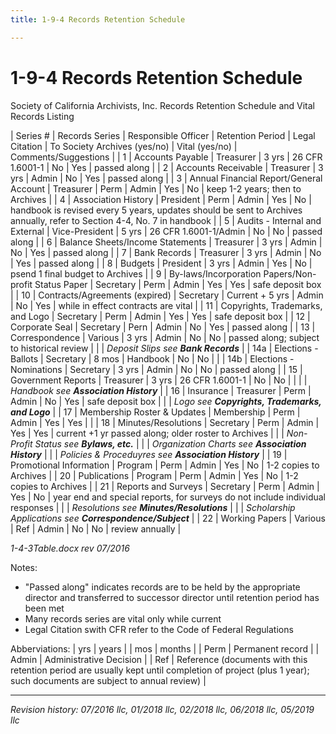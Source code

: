 ```yaml
---
title: 1-9-4 Records Retention Schedule

---
```


# 1-9-4 Records Retention Schedule

Society of California Archivists, Inc.
Records Retention Schedule and Vital Records Listing

| Series # | Records Series                                       | Responsible Officer | Retention Period | Legal Citation  | To Society Archives (yes/no) | Vital (yes/no) | Comments/Suggestions |
| 1        | Accounts Payable                                     | Treasurer           | 3 yrs            | 26 CFR 1.6001-1 | No                           | Yes            | passed along         |
| 2        | Accounts Receivable                                  | Treasurer           | 3 yrs            | Admin           | No                           | Yes            | passed along         |
| 3        | Annual Financial Report/General Account              | Treasurer           | Perm             | Admin           | Yes                          | No             | keep 1-2 years; then to Archives |
| 4        | Association History                                  | President           | Perm             | Admin           | Yes                          | No             | handbook is revised every 5 years, updates should be sent to Archives annually, refer to Section 4-4, No. 7 in handbook |
| 5        | Audits - Internal and External                       | Vice-President      | 5 yrs            | 26 CFR 1.6001-1/Admin | No                     | No             | passed along         |
| 6        | Balance Sheets/Income Statements                     | Treasurer           | 3 yrs            | Admin           | No                           | Yes            | passed along         |
| 7        | Bank Records                                         | Treasurer           | 3 yrs            | Admin           | No                           | Yes            | passed along         |
| 8        | Budgets                                              | President           | 3 yrs            | Admin           | Yes                          | No             | psend 1 final budget to Archives |
| 9        | By-laws/Incorporation Papers/Non-profit Status Paper | Secretary           | Perm             | Admin           | Yes                          | Yes            | safe deposit box     |
| 10       | Contracts/Agreements (expired)                       | Secretary           | Current + 5 yrs  | Admin           | No                           | Yes            | while in effect contracts are vital |
| 11       | Copyrights, Trademarks, and Logo                     | Secretary           | Perm             | Admin           | Yes                          | Yes            | safe deposit box     |
| 12       | Corporate Seal                                       | Secretary           | Pern             | Admin           | No                           | Yes            | passed along         |
| 13       | Correspondence                                       | Various             | 3 yrs            | Admin           | No                           | No             | passed along; subject to historical review |
|          | _Deposit Slips see **Bank Records**_                 |
| 14a      | Elections - Ballots                                  | Secretary           | 8 mos            | Handbook        | No                           | No             |                      |
| 14b      | Elections - Nominations                              | Secretary           | 3 yrs            | Admin           | No                           | No             | passed along         |
| 15       | Government Reports                                   | Treasurer           | 3 yrs            | 26 CFR 1.6001-1 | No                           | No             |                      |
|          | _Handbook see **Association History**_                                                                   |
| 16       | Insurance                                            | Treasurer           | Perm             | Admin           | No                           | Yes            | safe deposit box     |
|          | _Logo see **Copyrights, Trademarks, and Logo**_                                                          |
| 17       | Membership Roster & Updates                          | Membership          | Perm             | Admin           | Yes                          | Yes            |                      |
| 18       | Minutes/Resolutions                                  | Secretary           | Perm             | Admin           | Yes                          | Yes            | current +1 yr passed along; older roster to Archives |
|          | _Non-Profit Status see **Bylaws, etc.**_                                                                 |
|          | _Organization Charts see **Association History**_                                                        |
|          | _Policies & Proceduyres see **Association History**_                                                     |
| 19       | Promotional Information                              | Program            | Perm              | Admin           | Yes                         | No              | 1-2 copies to Archives |
| 20       | Publications                                         | Program            | Perm              | Admin           | Yes                         | No              | 1-2 copies to Archives |
| 21       | Reports and Surveys                                  | Secretary          | Perm              | Admin           | Yes                         | No              | year end and special reports, for surveys do not include individual responses |
|          | _Resolutions see **Minutes/Resolutions**_                                                                |
|          | _Scholarship Applications see **Correspondence/Subject**_                                                |
| 22       | Working Papers                                       | Various            | Ref               | Admin           | No                          | No              | review annually        |

_1-4-3Table.docx rev 07/2016_

Notes:
- "Passed along" indicates records are to be held by the appropriate director and transferred to successor director until retention period has been met
- Many records series are vital only while current
- Legal Citation swith CFR refer to the Code of Federal Regulations

Abberviations:
| yrs   | years                   |
| mos   | months                  |
| Perm  | Permanent record        |
| Admin | Administrative Decision |
| Ref   | Reference (documents with this retention period are usually kept until completion of project (plus 1 year); such documents are subject to annual review) |


***

_Revision history: 07/2016 llc, 01/2018 llc, 02/2018 llc, 06/2018 llc, 05/2019 llc_
